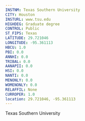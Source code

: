 ```yaml
---
INSTNM: Texas Southern University
CITY: Houston
INSTURL: www.tsu.edu
HIGHDEG: Graduate degree
CONTROL: Public
ST_FIPS: Texas
LATITUDE: 29.721046
LONGITUDE: -95.361113
HBCU: 1.0
PBI: 0.0
ANNHI: 0.0
TRIBAL: 0.0
AANAPII: 0.0
HSI: 0.0
NANTI: 0.0
MENONLY: 0.0
WOMENONLY: 0.0
RELAFFIL: None
CURROPER: 1.0
location: 29.721046, -95.361113
---
```

Texas Southern University
